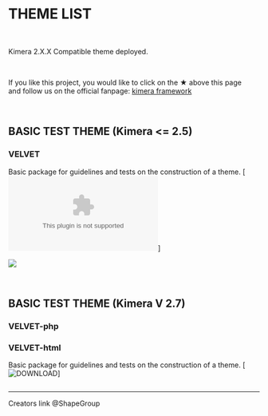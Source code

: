 
# THEME LIST

&nbsp;

Kimera 2.X.X  Compatible theme deployed.

&nbsp;

If you like this project, you would like to click on the ★ above this page<br />
and follow us on the official fanpage: [kimera framework](https://www.facebook.com/KimeraFramework/)



&nbsp;

## BASIC TEST THEME (Kimera <= 2.5)

### VELVET

Basic package for guidelines and tests on the construction of a theme. [![DOWNLOAD](https://github.com/ShapeGroup/kimera-frontend-framework/raw/master/blueprint/themes/velvet%20theme/k-theme.zip)]

![](https://raw.githubusercontent.com/ShapeGroup/kimera-frontend-framework/master/blueprint/themes/velvet%20theme/themebanner.jpg)


&nbsp;

## BASIC TEST THEME (Kimera V 2.7)

### VELVET-php
### VELVET-html

Basic package for guidelines and tests on the construction of a theme. [![DOWNLOAD]()]

![]()




---

Creators link @ShapeGroup
